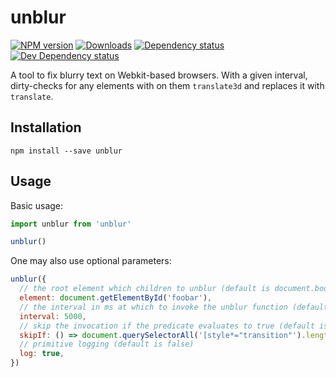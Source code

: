 # unblur

[![NPM version][npm-image]][npm-url] [![Downloads][downloads-image]][npm-url] [![Dependency status][david-dm-image]][david-dm-url] [![Dev Dependency status][david-dm-dev-image]][david-dm-dev-url]

A tool to fix blurry text on Webkit-based browsers. With a given interval, dirty-checks for any elements with on them `translate3d` and replaces it with `translate`.

## Installation
```
npm install --save unblur
```

## Usage
Basic usage:
```javascript
import unblur from 'unblur'

unblur()
```
One may also use optional parameters:
```javascript
unblur({
  // the root element which children to unblur (default is document.body)
  element: document.getElementById('foobar'),
  // the interval in ms at which to invoke the unblur function (default is 1000)
  interval: 5000,
  // skip the invocation if the predicate evaluates to true (default is undefined)
  skipIf: () => document.querySelectorAll('[style*="transition"').length > 0,
  // primitive logging (default is false)
  log: true,
})
```

[npm-url]: https://npmjs.org/package/unblur
[downloads-image]: http://img.shields.io/npm/dm/unblur.svg
[npm-image]: http://img.shields.io/npm/v/unblur.svg
[david-dm-url]:https://david-dm.org/inker/unblur
[david-dm-image]:https://david-dm.org/inker/unblur.svg
[david-dm-dev-url]:https://david-dm.org/inker/unblur#info=devDependencies
[david-dm-dev-image]:https://david-dm.org/inker/unblur/dev-status.svg
